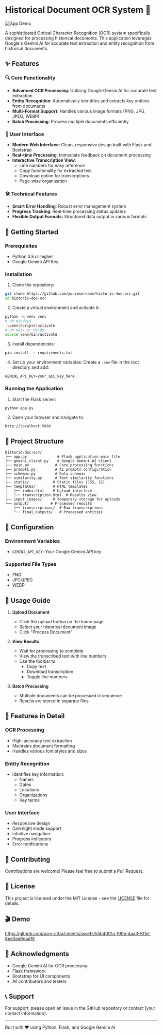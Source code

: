 # Historical Document OCR System 📜

![App Demo](demo.gif) <!-- You can add your video demo here -->

A sophisticated Optical Character Recognition (OCR) system specifically designed for processing historical documents. This application leverages Google's Gemini AI for accurate text extraction and entity recognition from historical documents.

## ✨ Features

### 🔍 Core Functionality
- **Advanced OCR Processing**: Utilizing Google Gemini AI for accurate text extraction
- **Entity Recognition**: Automatically identifies and extracts key entities from documents
- **Multi-Format Support**: Handles various image formats (PNG, JPG, JPEG, WEBP)
- **Batch Processing**: Process multiple documents efficiently

### 💫 User Interface
- **Modern Web Interface**: Clean, responsive design built with Flask and Bootstrap
- **Real-time Processing**: Immediate feedback on document processing
- **Interactive Transcription View**: 
  - Line numbers for easy reference
  - Copy functionality for extracted text
  - Download option for transcriptions
  - Page-wise organization

### 🛠 Technical Features
- **Smart Error Handling**: Robust error management system
- **Progress Tracking**: Real-time processing status updates
- **Flexible Output Formats**: Structured data output in various formats

## 🚀 Getting Started

### Prerequisites
- Python 3.8 or higher
- Google Gemini API Key

### Installation

1. Clone the repository:
```bash
git clone https://github.com/yourusername/historic-doc-ocr.git
cd historic-doc-ocr
```

2. Create a virtual environment and activate it:
```bash
python -m venv venv
# On Windows
.\venv\Scripts\activate
# On Unix or MacOS
source venv/bin/activate
```

3. Install dependencies:
```bash
pip install -r requirements.txt
```

4. Set up your environment variables:
Create a `.env` file in the root directory and add:
```env
GEMINI_API_KEY=your_api_key_here
```

### Running the Application

1. Start the Flask server:
```bash
python app.py
```

2. Open your browser and navigate to:
```
http://localhost:5000
```

## 📁 Project Structure

```
historic-doc-ocr/
├── app.py              # Flask application main file
├── gemini_client.py    # Google Gemini AI client
├── main.py            # Core processing functions
├── prompts.py         # AI prompts configuration
├── schemas.py         # Data schemas
├── similarity.py      # Text similarity functions
├── static/           # Static files (CSS, JS)
├── templates/        # HTML templates
│   ├── index.html    # Upload interface
│   └── transcription.html  # Results view
├── input_images/     # Temporary storage for uploads
└── output/          # Processed results
    ├── transcriptions/  # Raw transcriptions
    └── final_outputs/   # Processed entities
```

## 🔧 Configuration

### Environment Variables
- `GEMINI_API_KEY`: Your Google Gemini API key

### Supported File Types
- PNG
- JPG/JPEG
- WEBP

## 📝 Usage Guide

1. **Upload Document**
   - Click the upload button on the home page
   - Select your historical document image
   - Click "Process Document"

2. **View Results**
   - Wait for processing to complete
   - View the transcribed text with line numbers
   - Use the toolbar to:
     - Copy text
     - Download transcription
     - Toggle line numbers

3. **Batch Processing**
   - Multiple documents can be processed in sequence
   - Results are stored in separate files

## 🎯 Features in Detail

### OCR Processing
- High-accuracy text extraction
- Maintains document formatting
- Handles various font styles and sizes

### Entity Recognition
- Identifies key information:
  - Names
  - Dates
  - Locations
  - Organizations
  - Key terms

### User Interface
- Responsive design
- Dark/light mode support
- Intuitive navigation
- Progress indicators
- Error notifications

## 🤝 Contributing

Contributions are welcome! Please feel free to submit a Pull Request.

## 📄 License

This project is licensed under the MIT License - see the [LICENSE](LICENSE) file for details.

## 🎬 Demo


https://github.com/user-attachments/assets/55b4001a-f09a-4aa3-8f1d-8ee3ab9cad19




## 🙏 Acknowledgments

- Google Gemini AI for OCR processing
- Flask framework
- Bootstrap for UI components
- All contributors and testers

## 📞 Support

For support, please open an issue in the GitHub repository or contact [your contact information].

---

Built with ❤️ using Python, Flask, and Google Gemini AI
